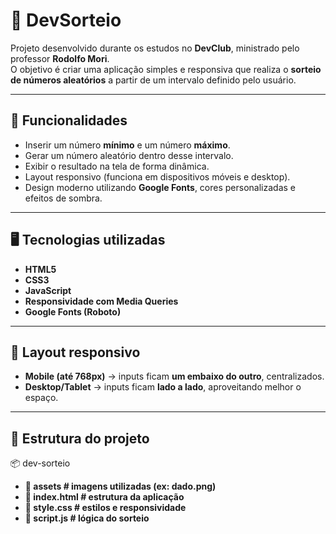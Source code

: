 # 🎲 DevSorteio

Projeto desenvolvido durante os estudos no **DevClub**, ministrado pelo professor **Rodolfo Mori**.  
O objetivo é criar uma aplicação simples e responsiva que realiza o **sorteio de números aleatórios** a partir de um intervalo definido pelo usuário.

---

## 🚀 Funcionalidades
- Inserir um número **mínimo** e um número **máximo**.
- Gerar um número aleatório dentro desse intervalo.
- Exibir o resultado na tela de forma dinâmica.
- Layout responsivo (funciona em dispositivos móveis e desktop).
- Design moderno utilizando **Google Fonts**, cores personalizadas e efeitos de sombra.

---

## 🖥️ Tecnologias utilizadas
- **HTML5**
- **CSS3**
- **JavaScript**
- **Responsividade com Media Queries**
- **Google Fonts (Roboto)**

---

## 📱 Layout responsivo
- **Mobile (até 768px)** → inputs ficam **um embaixo do outro**, centralizados.  
- **Desktop/Tablet** → inputs ficam **lado a lado**, aproveitando melhor o espaço.  

---

## 📂 Estrutura do projeto
📦 dev-sorteio
- **📂 assets # imagens utilizadas (ex: dado.png)**
- **📜 index.html # estrutura da aplicação**
- **📜 style.css # estilos e responsividade**
- **📜 script.js # lógica do sorteio**
